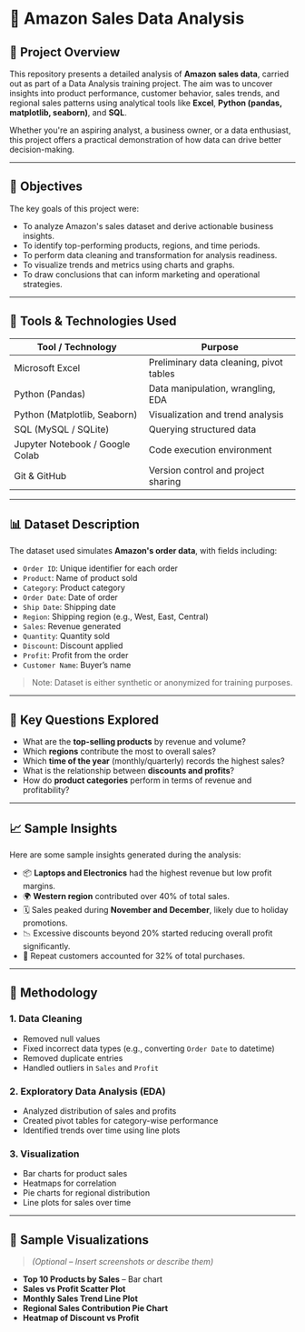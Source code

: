 # 🛒 Amazon Sales Data Analysis
## 📌 Project Overview

This repository presents a detailed analysis of **Amazon sales data**, carried out as part of a Data Analysis training project. The aim was to uncover insights into product performance, customer behavior, sales trends, and regional sales patterns using analytical tools like **Excel**, **Python (pandas, matplotlib, seaborn)**, and **SQL**.

Whether you're an aspiring analyst, a business owner, or a data enthusiast, this project offers a practical demonstration of how data can drive better decision-making.

---

## 🎯 Objectives

The key goals of this project were:

- To analyze Amazon's sales dataset and derive actionable business insights.
- To identify top-performing products, regions, and time periods.
- To perform data cleaning and transformation for analysis readiness.
- To visualize trends and metrics using charts and graphs.
- To draw conclusions that can inform marketing and operational strategies.

---

## 🧰 Tools & Technologies Used

| Tool / Technology   | Purpose                                      |
|---------------------|----------------------------------------------|
| Microsoft Excel     | Preliminary data cleaning, pivot tables      |
| Python (Pandas)     | Data manipulation, wrangling, EDA            |
| Python (Matplotlib, Seaborn) | Visualization and trend analysis    |
| SQL (MySQL / SQLite) | Querying structured data                    |
| Jupyter Notebook / Google Colab | Code execution environment        |
| Git & GitHub        | Version control and project sharing          |

---

## 📊 Dataset Description

The dataset used simulates **Amazon's order data**, with fields including:

- `Order ID`: Unique identifier for each order
- `Product`: Name of product sold
- `Category`: Product category
- `Order Date`: Date of order
- `Ship Date`: Shipping date
- `Region`: Shipping region (e.g., West, East, Central)
- `Sales`: Revenue generated
- `Quantity`: Quantity sold
- `Discount`: Discount applied
- `Profit`: Profit from the order
- `Customer Name`: Buyer’s name

> Note: Dataset is either synthetic or anonymized for training purposes.

---

## 🔎 Key Questions Explored

- What are the **top-selling products** by revenue and volume?
- Which **regions** contribute the most to overall sales?
- Which **time of the year** (monthly/quarterly) records the highest sales?
- What is the relationship between **discounts and profits**?
- How do **product categories** perform in terms of revenue and profitability?

---

## 📈 Sample Insights

Here are some sample insights generated during the analysis:

- 📦 **Laptops and Electronics** had the highest revenue but low profit margins.
- 🌍 **Western region** contributed over 40% of total sales.
- 🗓️ Sales peaked during **November and December**, likely due to holiday promotions.
- 📉 Excessive discounts beyond 20% started reducing overall profit significantly.
- 🔁 Repeat customers accounted for 32% of total purchases.

---

## 📐 Methodology

### 1. Data Cleaning
- Removed null values
- Fixed incorrect data types (e.g., converting `Order Date` to datetime)
- Removed duplicate entries
- Handled outliers in `Sales` and `Profit`

### 2. Exploratory Data Analysis (EDA)
- Analyzed distribution of sales and profits
- Created pivot tables for category-wise performance
- Identified trends over time using line plots

### 3. Visualization
- Bar charts for product sales
- Heatmaps for correlation
- Pie charts for regional distribution
- Line plots for sales over time

---

## 🧪 Sample Visualizations

> *(Optional – Insert screenshots or describe them)*

- **Top 10 Products by Sales** – Bar chart
- **Sales vs Profit Scatter Plot**
- **Monthly Sales Trend Line Plot**
- **Regional Sales Contribution Pie Chart**
- **Heatmap of Discount vs Profit**



